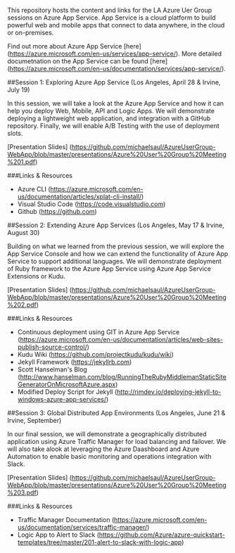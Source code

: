 This repository hosts the content and links for the LA Azure Uer Group sessions on Azure App Service. App Service is a cloud platform to build powerful web and mobile apps that connect to data anywhere, in the cloud or on-premises.

Find out more about Azure App Service [here] (https://azure.microsoft.com/en-us/services/app-service/). More detailed documetnation on the App Service can be found [here] (https://azure.microsoft.com/en-us/documentation/services/app-service/).



##Session 1: Exploring Azure App Service (Los Angeles, April 28 & Irvine, July 19)

In this session, we will take a look at the Azure App Service and how it can help you deploy Web, Mobile, API and Logic Apps. We will demonstrate deploying a lightweight web application, and integration with a GitHub repository. Finally, we will enable A/B Testing with the use of deployment slots.

[Presentation Slides] (https://github.com/michaelsaul/AzureUserGroup-WebApp/blob/master/presentations/Azure%20User%20Group%20Meeting%201.pdf)

###Links & Resources

* Azure CLI (https://azure.microsoft.com/en-us/documentation/articles/xplat-cli-install/)
* Visual Studio Code (https://code.visualstudio.com)
* Github (https://github.com)

##Session 2: Extending Azure App Services (Los Angeles, May 17 & Irvine, August 30)

Building on what we learned from the previous session, we will explore the App Service Console and how we can extend the functionality of Azure App Service to support additional languages. We will demonstrate deployment of Ruby framework to the Azure App Service using Azure App Service Extensions or Kudu.

[Presentation Slides] (https://github.com/michaelsaul/AzureUserGroup-WebApp/blob/master/presentations/Azure%20User%20Group%20Meeting%202.pdf)

###Links & Resources

* Continuous deployment using GIT in Azure App Service (https://azure.microsoft.com/en-us/documentation/articles/web-sites-publish-source-control/)
* Kudu Wiki (https://github.com/projectkudu/kudu/wiki)
* Jekyll Framework (https://jekyllrb.com)
* Scott Hanselman's Blog (http://www.hanselman.com/blog/RunningTheRubyMiddlemanStaticSiteGeneratorOnMicrosoftAzure.aspx)
* Modified Deploy Script for Jekyll (http://rimdev.io/deploying-jekyll-to-windows-azure-app-services/)


##Session 3: Global Distributed App Environments (Los Angeles, June 21 & Irvine, September)

In our final session, we will demonstrate a geographically distributed application using Azure Traffic Manager for load balancing and failover. We will also take alook at leveraging the Azure Daashboard and Azure Automation to enable basic monitoring and operations integration with Slack.

[Presentation Slides]
(https://github.com/michaelsaul/AzureUserGroup-WebApp/blob/master/presentations/Azure%20User%20Group%20Meeting%203.pdf)

###Links & Resources

* Traffic Manager Documentation (https://azure.microsoft.com/en-us/documentation/services/traffic-manager/)
* Logic App to Alert to Slack (https://github.com/Azure/azure-quickstart-templates/tree/master/201-alert-to-slack-with-logic-app)